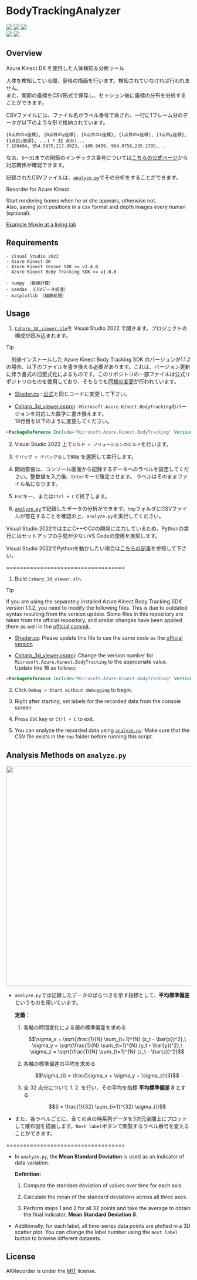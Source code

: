 # BodyTrackingAnalyzer
[<img src="https://img.shields.io/github/stars/mimisukeMaster/BodyTrackingAnalyzer">](https://github.com/mimisukeMaster/BodyTrackingAnalyzer/stargazers)
[<img  src="https://img.shields.io/github/license/mimisukeMaster/BodyTrackingAnalyzer">](/LICENSE)
[<img src="https://img.shields.io/badge/issues-welcome-orange">](https://github.com/mimisukeMaster/BodyTrackingAnalyzer/issues)<br>
<img src="https://img.shields.io/github/repo-size/mimisukeMaster/BodyTrackingAnalyzer?color=ff69b4&logo=gitlfs">
[<img src="https://img.shields.io/static/v1?label=&message=Open%20in%20Visual%20Studio%20Code&color=007acc&style=flat">](https://github.dev/mimisukeMaster/BodyTrackingAnalyzer)

## Overview
Azure Kinect DK を使用した人体検知＆分析ツール

人体を検知している間、骨格の描画を行います。検知されていなければ行われません。<br>また、関節の座標をCSV形式で保存し、セッション後に座標の分布を分析することができます。

CSVファイルには、ファイル名がラベル番号で表され、一行に1フレーム分のデータが以下のような形で格納されています。
```csv
{0点目のx座標}, {0点目のy座標}, {0点目のz座標}, {1点目のx座標}, {1点目y座標}, {1点目z座標}, ...( * 32 点分)...
7.189494, 954.5975,217.9923, -109.9409, 964.8756,235.1705,...
```
なお、`0`～`31`までの関節のインデックス番号については[こちらの公式ページ](https://learn.microsoft.com/ja-jp/previous-versions/azure/kinect-dk/body-joints)から対応関係が確認できます。

記録されたCSVファイルは、[`analyze.py`](analyze.py)でその分析をすることができます。

Recorder for Azure Kinect

Start rendering bones when he or she appears, otherwise not.<br>
Also, saving joint positions in a csv format and depth images every human (optional).

[Example Movie at a living lab](https://youtu.be/yrhxCEUvvkY)

## Requirements
```
- Visual Studio 2022
- Azure Kinect DK
- Azure Kinect Sensor SDK >= v1.4.0
- Azure Kinect Body Tracking SDK >= v1.0.0

- numpy （数値計算）
- pandas （CSVデータ処理）
- matplotlib （描画処理）
```

## Usage
1. [`Csharp_3d_viewer.sln`](Csharp_3d_viewer.sln)を Visual Studio 2022 で開きます。プロジェクトの構成が読み込まれます。
> [!Tip]
>　別途インストールした Azure Kinect Body Tracking SDK のバージョンが1.1.2の場合、以下のファイルを書き換える必要があります。これは、バージョン更新に伴う書式の旧型式化によるものです。このリポジトリの一部ファイルは公式リポジトリのものを使用しており、そちらでも[同様の変更](https://github.com/microsoft/Azure-Kinect-Samples/pull/69/commits/a0b569784338a0354e87dacaeb90e53527842ff8)が行われています。
> - [Shader.cs](/Shaders.cs) : [公式](https://github.com/microsoft/Azure-Kinect-Samples/blob/master/body-tracking-samples/csharp_3d_viewer/Shaders.cs)と同じコードに変更して下さい。 
> 
> - [Csharp_3d_viewer.csproj](/Csharp_3d_viewer.csproj) : `Microsoft.Azure.Kinect.BodyTracking`のバージョンを対応した数字に書き換えます。<br>
> 18行目を以下のように変更してください。
> ```html
><PackageReference Include="Microsoft.Azure.Kinect.BodyTracking" Version="1.1.2" />
> ```

2. Visual Studio 2022 上で`ビルド > ソリューションのビルド`を行います。

3. `デバッグ > デバッグなしで開始` を選択して実行します。

4. 開始直後は、コンソール画面から記録するデータへのラベルを設定してください。整数値を入力後、`Enter`キーで確定させます。 ラベルはそのままファイル名になります。

5. `ESC`キー、または`Ctrl + C`で終了します。

6. [`analyze.py`](analyze.py)で記録したデータの分析ができます。`tmp`フォルダにCSVファイルが存在することを確認の上、`analyze.py`を実行してください。

Visual Studio 2022では主にC++やC#の開発に注力しているため、Pythonの実行にはセットアップの手間が少ないVS Codeの使用を推奨します。

Visual Studio 2022でPythonを動かしたい場合は[こちらの記事](https://zenn.dev/mom/articles/4fd7c02bcc9087)を参照して下さい。

===================================

1. Build `Csharp_3d_viewer.sln`.
> [!Tip]  
> If you are using the separately installed Azure Kinect Body Tracking SDK version 1.1.2, you need to modify the following files. This is due to outdated syntax resulting from the version update. Some files in this repository are taken from the official repository, and similar changes have been applied there as well in the [official commit](https://github.com/microsoft/Azure-Kinect-Samples/pull/69/commits/a0b569784338a0354e87dacaeb90e53527842ff8).  
> - [Shader.cs](/Shaders.cs): Please update this file to use the same code as the [official version](https://github.com/microsoft/Azure-Kinect-Samples/blob/master/body-tracking-samples/csharp_3d_viewer/Shaders.cs).  
>  
> - [Csharp_3d_viewer.csproj](/Csharp_3d_viewer.csproj): Change the version number for `Microsoft.Azure.Kinect.BodyTracking` to the appropriate value.  
> Update line 18 as follows:  
> ```html
> <PackageReference Include="Microsoft.Azure.Kinect.BodyTracking" Version="1.1.2" />
> ```

2. Click `Debug > Start without debugging` to begin.

3. Right after starting, set labels for the recorded data from the console screen.

4. Press `ESC` key or `Ctrl + C` to exit.

5. You can analyze the recorded data using [`analyze.py`](analyze.py). Make sure that the CSV file exists in the `tmp` folder before running this script.


## Analysis Methods on `analyze.py`
<p align="center"><img src="https://github.com/user-attachments/assets/cc3e8316-b27f-4b0e-b142-58077ceecd7f" width="600"></p>

- `analyze.py`では記録したデータのばらつきを示す指標として、**平均標準偏差** というものを用いています。

    **定義：**
    1. 各軸の時間変化による値の標準偏差を求める

        $$\sigma_x = \sqrt{\frac{1}{N} \sum_{t=1}^{N} (x_t - \bar{x})^2},\ \sigma_y = \sqrt{\frac{1}{N} \sum_{t=1}^{N} (y_t - \bar{y})^2},\ \sigma_z = \sqrt{\frac{1}{N} \sum_{t=1}^{N} (z_t - \bar{z})^2}$$

    2. 各軸の標準偏差の平均を求める

        $$\sigma_{i} = \frac{\sigma_x + \sigma_y + \sigma_z}{3}$$

    3. 全 $32$ 点分について 1. 2. を行い、その平均を指標 **平均標準偏差 $S$** とする

        $$S = \frac{1}{32} \sum_{i=1}^{32} \sigma_{i}$$

- また、各ラベルごとに、全ての点の時系列データを3次元空間上にプロットして散布図を描画します。`Next label`ボタンで閲覧するラベル番号を変えることができます。

===================================

- In `analyze.py`, the **Mean Standard Deviation** is used as an indicator of data variation.

    **Definition:**
    1. Compute the standard deviation of values over time for each axis.

    2. Calculate the mean of the standard deviations across all three axes.

    3. Perform steps 1 and 2 for all $32$ points and take the average to obtain the final indicator, **Mean Standard Deviation $S$**.

- Additionally, for each label, all time-series data points are plotted in a 3D scatter plot. You can change the label number using the `Next label` button to browse different datasets.

## License
AKRecorder is under the [MIT](LICENSE) license.
